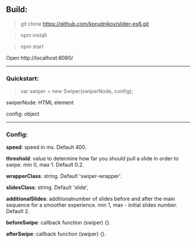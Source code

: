 ## Build:

> git clone https://github.com/kprudnikov/slider-es6.git

> npm install

> npm start

Open http://localhost:8080/

---

### Quickstart:

> var swiper = new Swiper(swiperNode, config);

swiperNode: HTML element

config: object

---


### Config:

__speed__: speed in ms. Default 400.

__threshold__: value to determine how far you should pull a slide in order to swipe. min 0, max 1. Default 0.2.

__wrapperClass__: string. Default 'swiper-wrapper'.

__slidesClass__: string. Default 'slide',

__additionalSlides__: additionalnumber of slides before and after the main sequence for a smoother experience. min 1, max -
 initial slides number. Default 2.
 
__beforeSwipe__: callback function (swiper) {}.

__afterSwipe__: callback function (swiper) {}.
